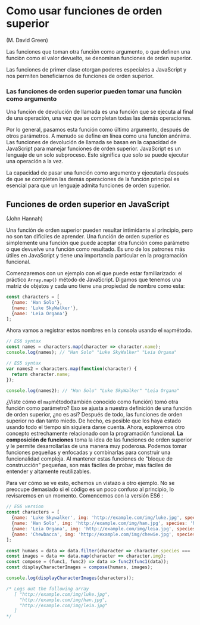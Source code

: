 # Como usar funciones de orden superior
(M. David Green)

Las  funciones que toman otra funciòn como argumento, o que definen una funciòn como el valor devuelto, se denominan funciones de orden superior. 

Las funciones de primer clase otorgan poderes especiales a JavaScript y nos permiten beneficiarnos de funciones de orden superior. 

### **Las funciones de orden superior pueden tomar una funciòn como argumento**
Una función de devolución de llamada es una función que se ejecuta al final de una operación, una vez que se completan todas las demás operaciones. 

Por lo general, pasamos esta función como último argumento, después de otros parámetros. A menudo se define en línea como una función anónima. Las funciones de devolución de llamada se basan en la capacidad de JavaScript para manejar funciones de orden superior.
JavaScript es un lenguaje de un solo subproceso. Esto significa que solo se puede ejecutar una operación a la vez.

La capacidad de pasar una función como argumento y ejecutarla después de que se completen las demás operaciones de la función principal es esencial para que un lenguaje admita funciones de orden superior.

## **Funciones de orden superior en JavaScript**
(John Hannah)

Una función de orden superior pueden resultar intimidante al principio, pero no son tan difíciles de aprender. Una función de orden superior es simplemente una función que puede aceptar otra función como parámetro o que devuelve una función como resultado. Es uno de los patrones más útiles en JavaScript y tiene una importancia particular en la programación funcional.

Comenzaremos con un ejemplo con el que puede estar familiarizado: el práctico `Array.map()` método de JavaScript. Digamos que tenemos una matriz de objetos y cada uno tiene una propiedad de nombre como esta:
```javascript
const characters = [
  {name: 'Han Solo'},
  {name: 'Luke SkyWalker'},
  {name: 'Leia Organa'}
];
```
Ahora vamos a registrar estos nombres en la consola usando el `map`método.
```javascript
// ES6 syntax
const names = characters.map(character => character.name);
console.log(names); // "Han Solo" "Luke SkyWalker" "Leia Organa"

// ES5 syntax
var names2 = characters.map(function(character) {
  return character.name;
});

console.log(names2); // "Han Solo" "Luke SkyWalker" "Leia Organa"
```
¿Viste cómo el `map`método(también conocido como función) tomó otra función como parámetro?
Eso se ajusta a nuestra definición de una función de orden superior, ¿no es así? Después de todo, las funciones de orden superior no dan tanto miedo. De hecho, es posible que los haya estado usando todo el tiempo sin siquiera darse cuenta.
Ahora, exploremos otro concepto estrechamente relacionado con la programación funcional. **La composición de funciones**  toma la idea de las funciones de orden superior y le permite desarrollarlas de una manera muy poderosa. Podemos tomar funciones pequeñas y enfocadas y combinarlas para construir una funcionalidad compleja. Al mantener estas funciones de "bloque de construcción" pequeñas, son más fáciles de probar, más fáciles de entender y altamente reutilizables.

Para ver cómo se ve esto, echemos un vistazo a otro ejemplo. No se preocupe demasiado si el código es un poco confuso al principio, lo revisaremos en un momento. Comencemos con la versión ES6 :
```javascript
// ES6 version
const characters = [
  {name: 'Luke Skywalker', img: 'http://example.com/img/luke.jpg', species: 'human'},
  {name: 'Han Solo', img: 'http://example.com/img/han.jpg', species: 'human'},
  {name: 'Leia Organa', img: 'http://example.com/img/leia.jpg', species: 'human'},
  {name: 'Chewbacca', img: 'http://example.com/img/chewie.jpg', species: 'wookie'}
];

const humans = data => data.filter(character => character.species === 'human');
const images = data => data.map(character => character.img);
const compose = (func1, func2) => data => func2(func1(data));
const displayCharacterImages = compose(humans, images);

console.log(displayCharacterImages(characters));

/* Logs out the following array
   [ "http://example.com/img/luke.jpg",
     "http://example.com/img/han.jpg",
     "http://example.com/img/leia.jpg"
   ]
*/
```
